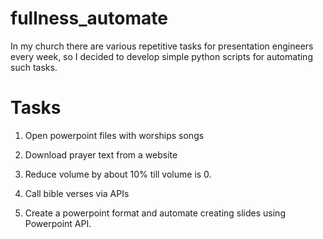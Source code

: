 # fullness_automate
In my church there are various repetitive tasks for presentation engineers every week, so I decided to develop simple python scripts for automating such tasks.

# Tasks

1. Open powerpoint files with worships songs

2. Download prayer text from a website

3. Reduce volume by about 10% till volume is 0.

4. Call bible verses via APIs

5. Create a powerpoint format and automate creating slides using Powerpoint API.
